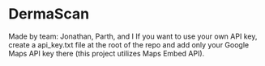 # DermaScan

Made by team: Jonathan, Parth, and I
If you want to use your own API key, create a api_key.txt file at the root of the repo and add only your Google Maps API key there (this project utilizes Maps Embed API).
